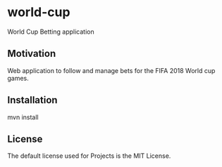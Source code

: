 # world-cup

World Cup Betting application

## Motivation

Web application to follow and manage bets for the FIFA 2018 World cup games.

## Installation

mvn install

## License

The default license used for  Projects is the MIT License.
